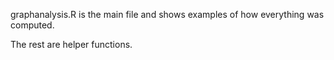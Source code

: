 graphanalysis.R is the main file and shows examples of how everything was computed.

The rest are helper functions.
